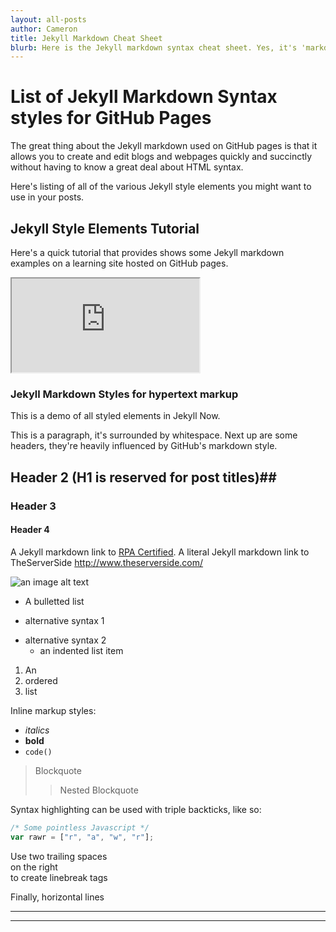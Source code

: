 ```yaml
---
layout: all-posts
author: Cameron
title: Jekyll Markdown Cheat Sheet
blurb: Here is the Jekyll markdown syntax cheat sheet. Yes, it's 'markdown' not 'markup.' If you're creating a blog or website with GitHub Pages, this is the Jekyll Reference Guide you need.
---
```


# List of Jekyll Markdown Syntax styles for GitHub Pages

The great thing about the Jekyll markdown used on GitHub pages is that it allows you to create and edit blogs and webpages quickly and succinctly without having to know a great deal about HTML syntax.

Here's listing of all of the various Jekyll style elements you might want to use in your posts.

## Jekyll Style Elements Tutorial

Here's a quick tutorial that provides shows some Jekyll markdown examples on a learning site hosted on GitHub pages.

<div class="embed-responsive embed-responsive-16by9">
<iframe class="embed-responsive-item" src="https://www.youtube.com/embed/VDOyjwWPKs4"></iframe>
</div>

### Jekyll Markdown Styles for hypertext markup

This is a demo of all styled elements in Jekyll Now.

This is a paragraph, it's surrounded by whitespace. Next up are some headers, they're heavily influenced by GitHub's markdown style.

## Header 2 (H1 is reserved for post titles)##

### Header 3

#### Header 4

A Jekyll markdown link to [RPA Certified](http://www.rpacertified.com). A literal Jekyll markdown link to TheServerSide <http://www.theserverside.com/>

![an image alt text](https://avatars0.githubusercontent.com/u/73858332?s=460&u=6809267527b46cf8df657c46c5a27edf81323818&v=4 "an image title")

* A bulletted list
- alternative syntax 1
+ alternative syntax 2
  - an indented list item

1. An
2. ordered
3. list

Inline markup styles:

- _italics_
- **bold**
- `code()`

> Blockquote
>> Nested Blockquote

Syntax highlighting can be used with triple backticks, like so:

```javascript
/* Some pointless Javascript */
var rawr = ["r", "a", "w", "r"];
```

Use two trailing spaces  
on the right  
to create linebreak tags  

Finally, horizontal lines

----
****
